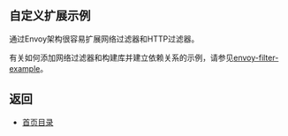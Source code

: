 ## 自定义扩展示例

通过Envoy架构很容易扩展网络过滤器和HTTP过滤器。

有关如何添加网络过滤器和构建库并建立依赖关系的示例，请参见[envoy-filter-example](https://github.com/envoyproxy/envoy-filter-example)。


## 返回
- [首页目录](README.md)
